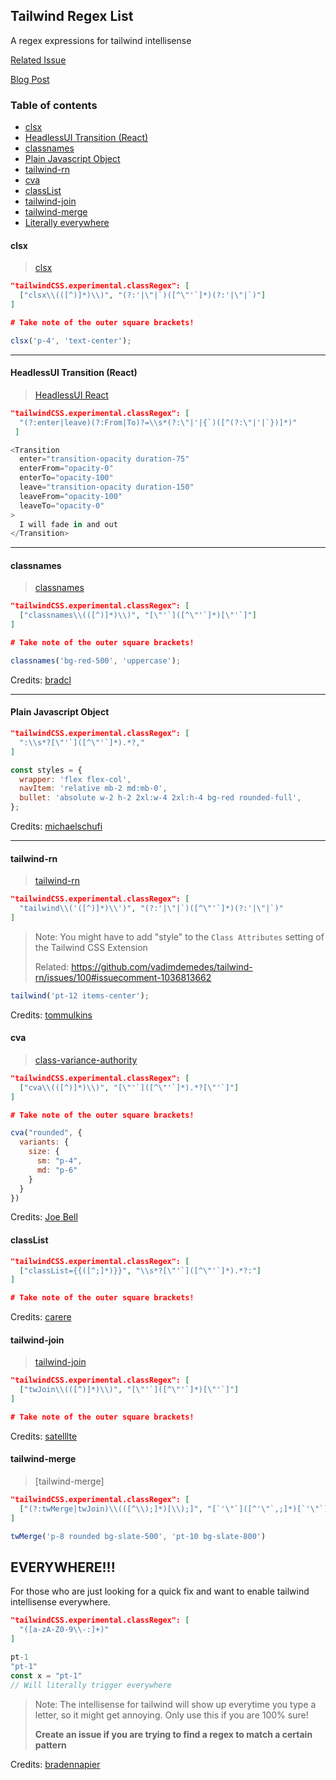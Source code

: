 ## Tailwind Regex List <!-- omit in toc -->

A regex expressions for tailwind intellisense

[Related Issue](https://github.com/tailwindlabs/tailwindcss-intellisense/issues/129)

[Blog Post](https://www.paolotiu.com/blog/get-tailwind-intellisense-anywhere)

### Table of contents <!-- omit in toc -->

- [clsx](#clsx)
- [HeadlessUI Transition (React)](#headlessui-transition-react)
- [classnames](#classnames)
- [Plain Javascript Object](#plain-javascript-object)
- [tailwind-rn](#tailwind-rn)
- [cva](#cva)
- [classList](#classlist)
- [tailwind-join](#tailwind-join)
- [tailwind-merge](#tailwind-merge)
- [Literally everywhere](#everywhere)


#### clsx
> [clsx](https://github.com/lukeed/clsx)

```json
"tailwindCSS.experimental.classRegex": [
  ["clsx\\(([^)]*)\\)", "(?:'|\"|`)([^\"'`]*)(?:'|\"|`)"]
]

# Take note of the outer square brackets!
```

```js
clsx('p-4', 'text-center');
```

---

#### HeadlessUI Transition (React)
> [HeadlessUI React](https://headlessui.com/)

```json
"tailwindCSS.experimental.classRegex": [
  "(?:enter|leave)(?:From|To)?=\\s*(?:\"|'|{`)([^(?:\"|'|`})]*)"
 ]
```

```js
<Transition
  enter="transition-opacity duration-75"
  enterFrom="opacity-0"
  enterTo="opacity-100"
  leave="transition-opacity duration-150"
  leaveFrom="opacity-100"
  leaveTo="opacity-0"
>
  I will fade in and out
</Transition>
```

---

#### classnames
> [classnames](https://github.com/JedWatson/classnames)

```json
"tailwindCSS.experimental.classRegex": [
  ["classnames\\(([^)]*)\\)", "[\"'`]([^\"'`]*)[\"'`]"]
]

# Take note of the outer square brackets!
```

```js
classnames('bg-red-500', 'uppercase');
```

Credits: [bradcl](https://github.com/bradlc)

---

#### Plain Javascript Object

```json
"tailwindCSS.experimental.classRegex": [
  ":\\s*?[\"'`]([^\"'`]*).*?,"
]
```

```js
const styles = {
  wrapper: 'flex flex-col',
  navItem: 'relative mb-2 md:mb-0',
  bullet: 'absolute w-2 h-2 2xl:w-4 2xl:h-4 bg-red rounded-full',
};
```

Credits: [michaelschufi](https://github.com/michaelschufi)

---

#### tailwind-rn
> [tailwind-rn](https://github.com/vadimdemedes/tailwind-rn)
```json
"tailwindCSS.experimental.classRegex": [
  "tailwind\\('([^)]*)\\')", "(?:'|\"|`)([^\"'`]*)(?:'|\"|`)"
]
```

> Note:
> You might have to add "style" to the `Class Attributes` setting of the Tailwind CSS Extension 
> 
> Related: https://github.com/vadimdemedes/tailwind-rn/issues/100#issuecomment-1036813662

```js
tailwind('pt-12 items-center');
```

Credits: [tommulkins](https://github.com/tommulkins)

#### cva 

> [class-variance-authority](https://github.com/joe-bell/cva)

```json
"tailwindCSS.experimental.classRegex": [
  ["cva\\(([^)]*)\\)", "[\"'`]([^\"'`]*).*?[\"'`]"]
]

# Take note of the outer square brackets!
```

```js
cva("rounded", {
  variants: {
    size: {
      sm: "p-4",
      md: "p-6"
    }
  }
})
```

Credits: [Joe Bell](https://github.com/joe-bell)

#### classList

```json
"tailwindCSS.experimental.classRegex": [
  ["classList={{([^;]*)}}", "\\s*?[\"'`]([^\"'`]*).*?:"]
]

# Take note of the outer square brackets!
```


Credits: [carere](https://github.com/carere)

#### tailwind-join

> [tailwind-join](https://github.com/satelllte/tailwind-join)

```json
"tailwindCSS.experimental.classRegex": [
  ["twJoin\\(([^)]*)\\)", "[\"'`]([^\"'`]*)[\"'`]"]
]

# Take note of the outer square brackets!
```
Credits: [satelllte](https://github.com/satelllte)

#### tailwind-merge
> [tailwind-merge]

```json
"tailwindCSS.experimental.classRegex": [
  ["(?:twMerge|twJoin)\\(([^\\);]*)[\\);]", "[`'\"`]([^'\"`,;]*)[`'\"`]"]
]        
```

```js
twMerge('p-8 rounded bg-slate-500', 'pt-10 bg-slate-800')
```

## EVERYWHERE!!!
For those who are just looking for a quick fix and want to enable tailwind intellisense everywhere.

```json
"tailwindCSS.experimental.classRegex": [
  "([a-zA-Z0-9\\-:]+)"
]
```
```js
pt-1
"pt-1"
const x = "pt-1"
// Will literally trigger everywhere
```
> Note:
> The intellisense for tailwind will show up everytime you type a letter, so it might get annoying.
> Only use this if you are 100% sure!
>
> **Create an issue if you are trying to find a regex to match a certain pattern**

Credits: [bradennapier](https://github.com/bradennapier)
